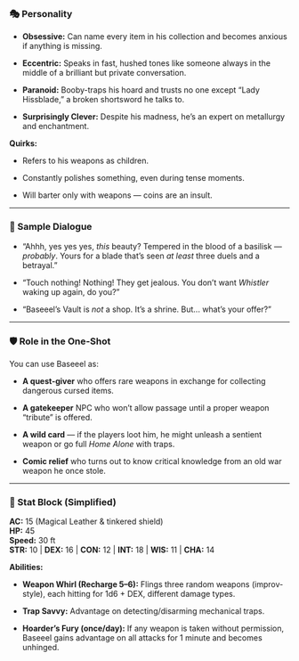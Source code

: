 ### 🎭 Personality

- **Obsessive:** Can name every item in his collection and becomes anxious if anything is missing.
    
- **Eccentric:** Speaks in fast, hushed tones like someone always in the middle of a brilliant but private conversation.
    
- **Paranoid:** Booby-traps his hoard and trusts no one except “Lady Hissblade,” a broken shortsword he talks to.
    
- **Surprisingly Clever:** Despite his madness, he’s an expert on metallurgy and enchantment.
    

**Quirks:**

- Refers to his weapons as children.
    
- Constantly polishes something, even during tense moments.
    
- Will barter only with weapons — coins are an insult.
    

---

### 💬 Sample Dialogue

- “Ahhh, yes yes yes, _this_ beauty? Tempered in the blood of a basilisk — _probably_. Yours for a blade that’s seen _at least_ three duels and a betrayal.”
    
- “Touch nothing! Nothing! They get jealous. You don’t want _Whistler_ waking up again, do you?”
    
- “Baseeel’s Vault is _not_ a shop. It’s a shrine. But... what’s your offer?”
    

---

### 🛡️ Role in the One-Shot

You can use Baseeel as:

- **A quest-giver** who offers rare weapons in exchange for collecting dangerous cursed items.
    
- **A gatekeeper** NPC who won’t allow passage until a proper weapon “tribute” is offered.
    
- **A wild card** — if the players loot him, he might unleash a sentient weapon or go full _Home Alone_ with traps.
    
- **Comic relief** who turns out to know critical knowledge from an old war weapon he once stole.
    

---

### 🧨 Stat Block (Simplified)

**AC:** 15 (Magical Leather & tinkered shield)  
**HP:** 45  
**Speed:** 30 ft  
**STR:** 10 | **DEX:** 16 | **CON:** 12 | **INT:** 18 | **WIS:** 11 | **CHA:** 14

**Abilities:**

- **Weapon Whirl (Recharge 5–6):** Flings three random weapons (improv-style), each hitting for 1d6 + DEX, different damage types.
    
- **Trap Savvy:** Advantage on detecting/disarming mechanical traps.
    
- **Hoarder’s Fury (once/day):** If any weapon is taken without permission, Baseeel gains advantage on all attacks for 1 minute and becomes unhinged.